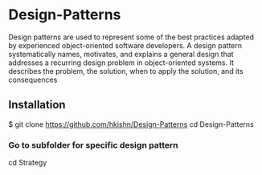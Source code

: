 # Design-Patterns
Design patterns are used to represent some of the best practices adapted by experienced object-oriented software developers.
A design pattern systematically names, motivates, and explains a general design that addresses a recurring design problem in object-oriented systems. 
It describes the problem, the solution, when to apply the solution, and its consequences

## Installation 
$ git clone https://github.com/hkishn/Design-Patterns
cd Design-Patterns
### Go to subfolder for specific design pattern
cd Strategy
